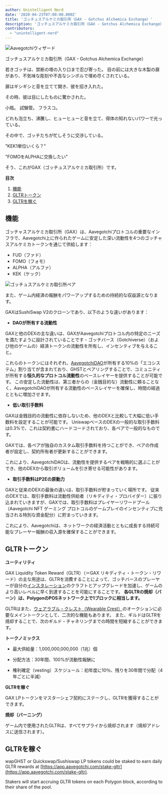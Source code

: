 ```yaml
---
author: Unintelligent Nerd
date: '2020-04-23T07:00:00.000Z'
title: 'ゴッチュスアルケミカ取引所（GAX - Gotchus Alchemica Exchange）'
description: 'ゴッチュスアルケミカ取引所（GAX - Gotchus Alchemica Exchange）'
contributors:
  - "unintelligent-nerd"
---
```


<div class="headerImageContainer">
<img class="headerImage" src="/gotchus-alchemica-exchange/wizard-aavegotchi.gif" alt="Aavegotchiウィザード">
<p class="headerImageText">ゴッチュスアルケミカ取引所（GAX - Gotchus Alchemica Exchange）</p>
</div>

若きゴッチは、禁断の塔の入り口まで忍び寄った。 目の前には大きな木製の扉があり、不気味な彫刻や不吉なシンボルで埋め尽くされている。

扉はギシギシと音を立てて開き、彼を招き入れた。

その時、彼は目にしたものに驚かされた。

小瓶。 試験管。 フラスコ。

どれも泡立ち、沸騰し、ヒューヒューと音を立て、得体の知れないパワーで光っている。

その中で、ゴッチたちが忙しそうに交渉している。

"KEK1単位いくら？"

"FOMOをALPHAに交換したい"

そう、これがGAX（ゴッチュスアルケミカ取引所）です。

<div class="contentsBox">

**目次**

<ol>
<li><a href=#features>機能</a></li>
<li><a href=#gltr-token>GLTRトークン</a></li>
<li><a href=#earning-gltr>GLTRを稼ぐ</a></li>
</ol>

</div>

## 機能

ゴッチャスアルケミカ取引所（GAX）は、Aavegotchiプロトコルの重要なインフラで、Aavegotchi上に作られたゲームに安定した深い流動性を4つのゴッチャスアルケミカトークンを通じて供給します：

* FUD（ファド）
* FOMO（フォモ）
* ALPHA（アルファ）
* KEK（ケック）

<img class="bodyImage" src="/gotchus-alchemica-exchange/gotchus-alchemica-exchange-pairs.png" alt="ゴッチュスアルケミカ取引所ペア" />

また、ゲーム内経済の報酬をパワーアップするための持続的な収益源となります。

GAXはSushiSwap V2のクローンであり、以下のような違いがあります：

* **DAOが所有する流動性**

GAXと他のDEXの主な違いは、GAXがAavegotchiプロトコル内の特定のニーズを満たすように設計されていることです - ゴッチバース（Gotchiverse）（および他のゲームの）経済トークンの流動性を所有し、インセンティブを与えること。

これらのトークンにはそれぞれ、[AavegotchiDAO](/dao)が所有する10%の「エコシステム」割り当てが含まれており、GHSTとペアリングすることで、コミュニティが所有する**恒久的なプロトコル流動性**のベースレイヤーを提供することが可能です。 この安定した流動性は、第三者からの（金銭目的な）流動性に頼ることなく、AavegotchiDAOが所有する流動性のベースレイヤーを確保し、時間の経過とともに増加させます。

* **低い取引手数料**

GAXは金銭目的の流動性に依存しないため、他のDEXと比較して大幅に低い手数料を設定することが可能です。 UniswapベースのDEXの一般的な取引手数料は0.3%で、これは契約書にハードコードされており、各ペアで一般的なものです。

GAXでは、各ペアが独自のカスタム取引手数料を持つことができ、ペアの作成者が設定し、契約所有者が更新することができます。

これにより、AavegotchiDAOは、流動性を提供するペアを戦略的に選ぶことができ、他のDEXから取引ボリュームを引き寄せる可能性があります。

* **取引手数料はP2Eの原動力**

GAXと従来のDEXの最後の違いは、取引手数料が貯まっていく場所です。 従来のDEXでは、取引手数料は流動性供給者（リキディティ・プロバイダー）に振り込まれていきますが、GAXでは、取引手数料はプレイヤーリワードプール（Aavegotchi NFT ゲーミング プロトコルのゲームプレイのインセンティブに充当される特別な資金配分）に貯まっていきます。

これにより、Aavegotchiは、ネットワークの経済活動とともに成長する持続可能なプレーヤー報酬の収入源を確保することができます。

## GLTRトークン

**ユーティリティ**

GAX Liquidity Token Reward（GLTR）（＝GAX リキディティ・トークン・リワード）の主な用途は、GLTRを消費することによって、ゴッチバースのプレーヤーが自分の[インスタレーション](/gotchiverse#building-on-realm-parcels)のクラフトとアップグレードを加速し、ゲームのより高いレベルに早く到達することを可能にすることです。 **各GLTRの焼却（バーン）は、PolygonのPOSネットワーク上で1ブロックに相当します。**

GLTRはまた、[ウェアラブル・クレスト（Wearable Crest）](/guild#accessing-a-guild)のオークションに必要なメイントークンとして、二次的な機能もあります。 また、ギルドはGLTRを焼却することで、次のギルド・チャネリングまでの時間を短縮することができます。

**トークノミックス**

* 最大供給量：1,000,000,000,000（1兆）個

* 分配方法：30年間、100%が流動性報酬に

* 権利確定（vesting）スケジュール：初年度に10％、残りを30年間で分配（4年ごとに半減）

**GLTRを稼ぐ**

GAX LPトークンをマスターシェフ契約にステークし、GLTRを獲得することができます。

**焼却（バーニング）**

ゲーム内で使用されたGLTRは、すべてサプライから焼却されます（焼却アドレスに送信されます）。

## GLTRを稼ぐ

wapGHST or Quickswap/Sushiswap LP tokens could be staked to earn daily GLTR rewards at [https://app.aavegotchi.com/stake-gltr](https://app.aavegotchi.com/stake-gltr).

Stakers will start accruing GLTR tokens on each Polygon block, according to their share of the pool.